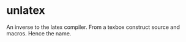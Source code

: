 # unlatex
An inverse to the latex compiler. From a texbox construct source and macros. Hence the name.
